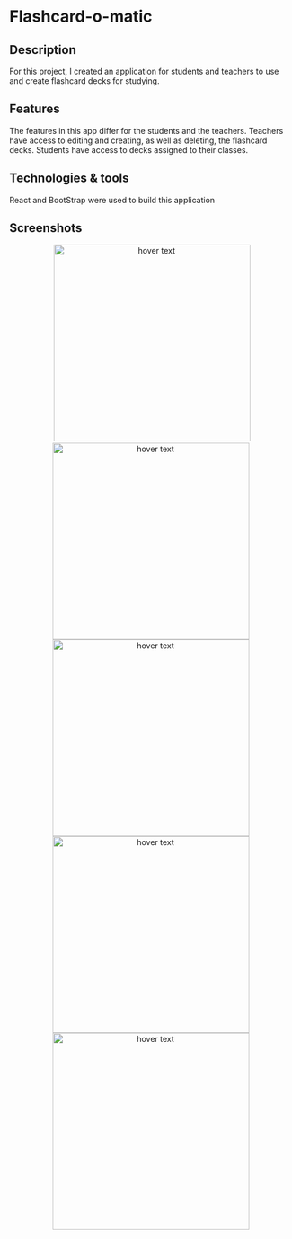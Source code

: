 
# Flashcard-o-matic

## Description

For this project, I created an application for students and teachers to use and create flashcard decks for studying. 

## Features
The features in this app differ for the students and the teachers. Teachers have access to editing and creating, as well as deleting, the flashcard decks. Students have access to decks assigned to their classes. 

## Technologies & tools

React and BootStrap were used to build this application

## Screenshots
<p align="center">
  <img class="picture" src="/images/real-official-home-page.png" alt="">
        <img src="images/real-official-study-page.png" width="350" title="hover text">
        <img src="images/official-edit-deck-page.png" width="350" title="hover text">
        <img src="images/official-edit-card-page.png" width="350" title="hover text">
        <img src="images/real-official-deck-page.png" width="350" title="hover text">
        <img src="/images/official-create-deck-page.png" width="350" title="hover text">
</p>
